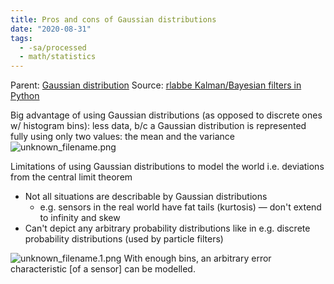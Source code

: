 ```yaml
---
title: Pros and cons of Gaussian distributions
date: "2020-08-31"
tags:
  - -sa/processed
  - math/statistics
---
```


Parent: [Gaussian distribution](gaussian-distribution.md)
Source: [rlabbe Kalman/Bayesian filters in Python](rlabbe-kalman_bayesian-filters-in-python.md)

Big advantage of using Gaussian distributions (as opposed to discrete ones w/ histogram bins): less data, b/c a Gaussian distribution is represented fully using only two values: the mean and the variance
![unknown_filename.png](./_resources/Pros_and_cons_of_Gaussian_distributions.resources/unknown_filename.png)

Limitations of using Gaussian distributions to model the world
i.e. deviations from the central limit theorem

*   Not all situations are describable by Gaussian distributions
    *   e.g. sensors in the real world have fat tails (kurtosis) — don't extend to infinity and skew
*   Can't depict any arbitrary probability distributions like in e.g. discrete probability distributions (used by particle filters)

![unknown_filename.1.png](./_resources/Pros_and_cons_of_Gaussian_distributions.resources/unknown_filename.1.png)
With enough bins, an arbitrary error characteristic \[of a sensor\] can be modelled.

